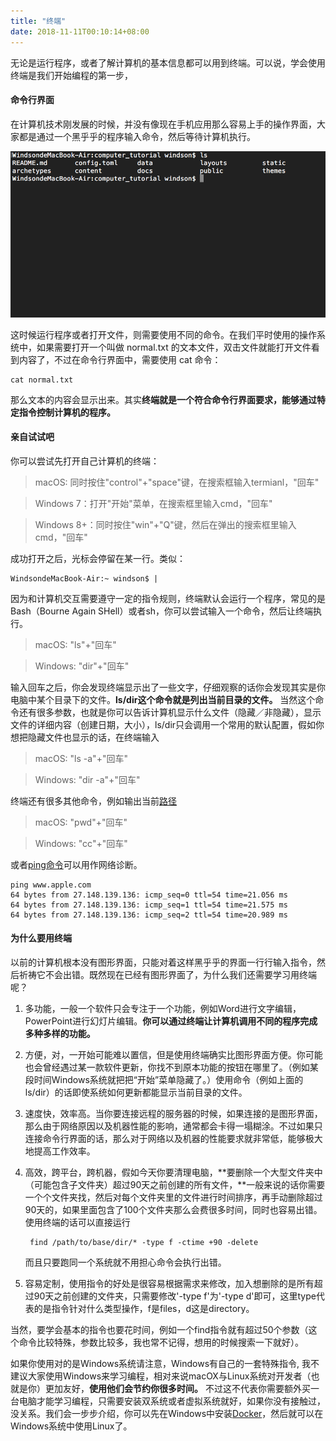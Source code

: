 ```yaml
---
title: "终端"
date: 2018-11-11T00:10:14+08:00
---
```


无论是运行程序，或者了解计算机的基本信息都可以用到终端。可以说，学会使用终端是我们开始编程的第一步，

#### 命令行界面
在计算机技术刚发展的时候，并没有像现在手机应用那么容易上手的操作界面，大家都是通过一个黑乎乎的程序输入命令，然后等待计算机执行。

![terminal](https://raw.githubusercontent.com/EngineGirl/enginegirl.github.io/markdown/images/terminal/terminal.png)

这时候运行程序或者打开文件，则需要使用不同的命令。在我们平时使用的操作系统中，如果需要打开一个叫做 normal.txt 的文本文件，双击文件就能打开文件看到内容了，不过在命令行界面中，需要使用 cat 命令：

    cat normal.txt

那么文本的内容会显示出来。其实**终端就是一个符合命令行界面要求，能够通过特定指令控制计算机的程序。**

#### 亲自试试吧
你可以尝试先打开自己计算机的终端：

> macOS: 同时按住"control"+"space"键，在搜索框输入termianl，"回车"

> Windows 7：打开"开始"菜单，在搜索框里输入cmd，"回车"

> Windows 8+：同时按住"win"+"Q"键，然后在弹出的搜索框里输入cmd，"回车"

成功打开之后，光标会停留在某一行。类似：

    WindsondeMacBook-Air:~ windson$ |

因为和计算机交互需要遵守一定的指令规则，终端默认会运行一个程序，常见的是Bash（Bourne Again SHell）或者sh，你可以尝试输入一个命令，然后让终端执行。

> macOS: "ls"+"回车"

> Windows: "dir"+"回车"

输入回车之后，你会发现终端显示出了一些文字，仔细观察的话你会发现其实是你电脑中某个目录下的文件。**ls/dir这个命令就是列出当前目录的文件。** 当然这个命令还有很多参数，也就是你可以告诉计算机显示什么文件（隐藏／非隐藏），显示文件的详细内容（创建日期，大小），ls/dir只会调用一个常用的默认配置，假如你想把隐藏文件也显示的话，在终端输入

> macOS: "ls -a"+"回车"

> Windows: "dir -a"+"回车"
    
终端还有很多其他命令，例如输出当前[路径](../路径/)

> macOS: "pwd"+"回车"

> Windows: "cc"+"回车"


或者[ping命令](../ping命令/)可以用作网络诊断。

    ping www.apple.com
    64 bytes from 27.148.139.136: icmp_seq=0 ttl=54 time=21.056 ms
    64 bytes from 27.148.139.136: icmp_seq=1 ttl=54 time=21.575 ms
    64 bytes from 27.148.139.136: icmp_seq=2 ttl=54 time=20.989 ms

#### 为什么要用终端
以前的计算机根本没有图形界面，只能对着这样黑乎乎的界面一行行输入指令，然后祈祷它不会出错。既然现在已经有图形界面了，为什么我们还需要学习用终端呢？

1. 多功能，一般一个软件只会专注于一个功能，例如Word进行文字编辑，PowerPoint进行幻灯片编辑。**你可以通过终端让计算机调用不同的程序完成多种多样的功能。**

2. 方便，对，一开始可能难以置信，但是使用终端确实比图形界面方便。你可能也会曾经遇过某一款软件更新，你找不到原本功能的按钮在哪里了。（例如某段时间Windows系统就把把“开始”菜单隐藏了。）使用命令（例如上面的ls/dir）的话即使系统如何更新都能显示当前目录的文件。

3. 速度快，效率高。当你要连接远程的服务器的时候，如果连接的是图形界面，那么由于网络原因以及机器性能的影响，通常都会卡得一塌糊涂。不过如果只连接命令行界面的话，那么对于网络以及机器的性能要求就非常低，能够极大地提高工作效率。

4. 高效，跨平台，跨机器，假如今天你要清理电脑，**要删除一个大型文件夹中（可能包含子文件夹）超过90天之前创建的所有文件，**一般来说的话你需要一个个文件夹找，然后对每个文件夹里的文件进行时间排序，再手动删除超过90天的，如果里面包含了100个文件夹那么会费很多时间，同时也容易出错。使用终端的话可以直接运行

        find /path/to/base/dir/* -type f -ctime +90 -delete

    而且只要跑同一个系统就不用担心命令会执行出错。

5. 容易定制，使用指令的好处是很容易根据需求来修改，加入想删除的是所有超过90天之前创建的文件夹，只需要修改'-type f'为'-type d'即可，这里type代表的是指令针对什么类型操作，f是files，d这是directory。


当然，要学会基本的指令也要花时间，例如一个find指令就有超过50个参数（这个命令比较特殊，参数比较多，我也常不记得，想用的时候搜索一下就好）。

如果你使用对的是Windows系统请注意，Windows有自己的一套特殊指令, 我不建议大家使用Windows来学习编程，相对来说macOX与Linux系统对开发者（也就是你）更加友好，**使用他们会节约你很多时间。** 不过这不代表你需要额外买一台电脑才能学习编程，只需要安装双系统或者虚拟系统就好，如果你没有接触过，没关系。我们会一步步介绍，你可以先在Windows中安装[Docker](../Docker基础/Windows系统安装Docker教程/)，然后就可以在Windows系统中使用Linux了。
